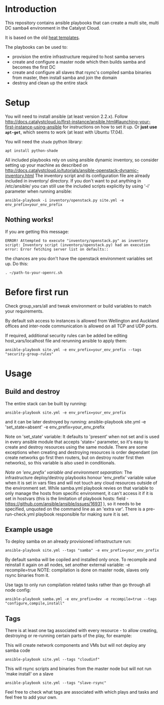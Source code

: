 # Introduction

This repository contains ansible playbooks that can create a multi site, multi DC samba4 environment in the Catalyst Cloud.

It is based on the old [heat templates](http://git.catalyst.net.nz/gw?p=samba-cloud-autobuild.git;a=blob_plain;f=yaml/single-site.yaml;h=b5d8e7a7f2edd2fba5cacf2cb30c37afd463d78c;hb=HEAD).

The playbooks can be used to:

* provision the entire infrastructure required to host samba servers
* create and configure a master node which then builds samba and becomes the first DC
* create and configure all slaves that rsync's compiled samba binaries from master, then install samba and join the domain
* destroy and clean up the entire stack

# Setup

You will need to install ansible (at least version 2.2.x). Follow <http://docs.catalystcloud.io/first-instance/ansible.html#launching-your-first-instance-using-ansible> for instructions on how to set it up. Or **just use `apt-get`**, which seems to work (at least with Ubuntu 17.04).

You will need the `shade` python library:
```
apt install python-shade
```

All included playbooks rely on using ansible dynamic inventory, so consider setting up your machine as described on <http://docs.catalystcloud.io/tutorials/ansible-openstack-dynamic-inventory.html>
The inventory script and its configuration file are already included in inventory/ directory. If you don't want to put anything in /etc/ansible/ you can still use the included scripts explicitly by using '-i' parameter when running ansible:
```
ansible-playbook -i inventory/openstack.py site.yml -e env_prefix=your_env_prefix
```

## Nothing works!

If you are getting this message:

`ERROR! Attempted to execute "inventory/openstack.py" as inventory script: Inventory script (inventory/openstack.py) had an execution error: Error fetching server list on defaults::`

the chances are you don't have the openstack environment variables set up. Do this:
```
. ~/path-to-your-openrc.sh
```

# Before first run

Check group_vars/all and tweak environment or build variables to match your requirements.

By default ssh access to instances is allowed from Wellington and Auckland offices and inter-node communication is allowed on all TCP and UDP ports.

If required, additional security rules can be added be editing host_vars/localhost file and rerunning ansible to apply them:
```
ansible-playbook site.yml -e env_prefix=your_env_prefix --tags "security-group-rules"
```

# Usage
## Build and destroy

The entire stack can be built by running:
```
ansible-playbook site.yml -e env_prefix=your_env_prefix
```
and it can be later destroyed by running:
ansible-playbook site.yml -e 'set_state=absent' -e env_prefix=your_env_prefix

Note on 'set_state' variable: It defaults to 'present' when not set and is used in every ansible module that accepts 'state=' parameter, so it's easy to create and destroy resources using the same module. There are some exceptions when creating and destroying resources is order dependant (on create networks go first then routers, but on destroy router first then networks), so this variable is also used in conditionals.

*Note on 'env_prefix' variable and environment separation:* The infrastructure deploy/destroy playbooks honour 'env_prefix' variable value when it is set in vars files and will not touch any cloud resources outside of the environment set.
While samba.yml playbook revies on that variable to only manage the hosts from specific environment, it can't access it if it is set in hostvars (this is the limitation of playbook hosts: field - <https://github.com/ansible/ansible/issues/16931> ), so it needs to be specified, unquoted on the command line as an 'extra var'.
There is a pre-run-check.yml playbook responsible for making sure it is set.


## Example usage
To deploy samba on an already provisioned infrastructure run:
```
ansible-playbook site.yml --tags "samba" -e env_prefix=your_env_prefix
```

By default samba will be copiled and installed only once. To recompile and reinstall it again on all nodes, set another external variable: -e recompile=true
NOTE: compilation is done on master node, slaves only rsync binaries from it.

Use tags to only run compilation related tasks rather than go through all node config:
```
ansible-playbook samba.yml -e env_prefix=dev -e recompile=true --tags "configure,compile,install"
```

## Tags

There is at least one tag associated with every resource - to allow creating, destroying or re-running certain parts of the play, for example:

This will create network components and VMs but will not deploy any samba code
```
ansible-playbook site.yml --tags "cloudinf"
```

This will rsync scripts and binaries from the master node but will not run 'make install' on a slave
```
ansible-playbook site.yml --tags "slave-rsync"
```

Feel free to check what tags are associated with which plays and tasks and feel free to add your own.
